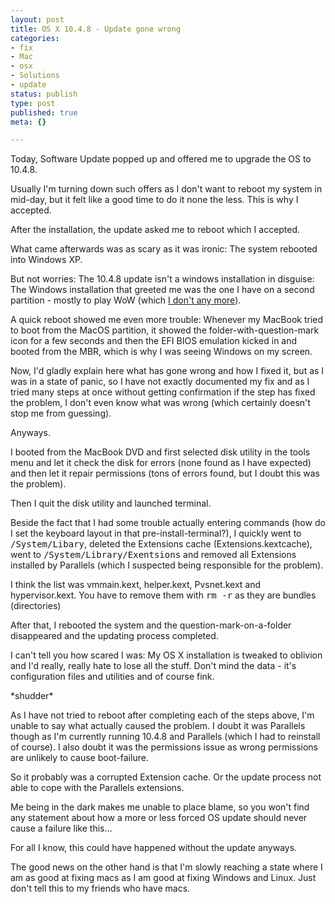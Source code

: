 ```yaml
---
layout: post
title: OS X 10.4.8 - Update gone wrong
categories:
- fix
- Mac
- osx
- Solutions
- update
status: publish
type: post
published: true
meta: {}

---
```

<p>Today, Software Update popped up and offered me to upgrade the OS to 10.4.8.</p>
<p>Usually I'm turning down such offers as I don't want to reboot my system in mid-day, but it felt like a good time to do it none the less. This is why I accepted.</p>
<p>After the installation, the update asked me to reboot which I accepted.</p>
<p>What came afterwards was as scary as it was ironic: The system rebooted into Windows XP.</p>
<p>But not worries: The 10.4.8 update isn't a windows installation in disguise: The Windows installation that greeted me was the one I have on a second partition - mostly to play WoW (which <a href="/archives/321-Correlation-between-gnegg.ch-and-WoW.html">I don't any more</a>).</p>
<p>A quick reboot showed me even more trouble: Whenever my MacBook tried to boot from the MacOS partition, it showed the folder-with-question-mark icon for a few seconds and then the EFI BIOS emulation kicked in and booted from the MBR, which is why I was seeing Windows on my screen.</p>
<p>Now, I'd gladly explain here what has gone wrong and how I fixed it, but as I was in a state of panic, so I have not exactly documented my fix and as I tried many steps at once without getting confirmation if the step has fixed the problem, I don't even know what was wrong (which certainly doesn't stop me from guessing).</p>
<p>Anyways.</p>
<p>I booted from the MacBook DVD and first selected disk utility in the tools menu and let it check the disk for errors (none found as I have expected) and then let it repair permissions (tons of errors found, but I doubt this was the problem).</p>
<p>Then I quit the disk utility and launched terminal.</p>
<p>Beside the fact that I had some trouble actually entering commands (how do I set the keyboard layout in that pre-install-terminal?), I quickly went to <tt>/System/Libary</tt>, deleted the Extensions cache (Extensions.kextcache), went to <tt>/System/Library/Exentsions</tt> and removed all Extensions installed by Parallels (which I suspected being responsible for the problem).</p>
<p>I think the list was vmmain.kext, helper.kext, Pvsnet.kext and hypervisor.kext. You have to remove them with <tt>rm -r</tt> as they are bundles (directories)</p>
<p>After that, I rebooted the system and the question-mark-on-a-folder disappeared and the updating process completed.</p>
<p>I can't tell you how scared I was: My OS X installation is tweaked to oblivion and I'd really, really hate to lose all the stuff. Don't mind the data - it's configuration files and utilities and of course fink.</p>
<p>*shudder*</p>
<p>As I have not tried to reboot after completing each of the steps above, I'm unable to say what actually caused the problem. I doubt it was Parallels though as I'm currently running 10.4.8 and Parallels (which I had to reinstall of course). I also doubt it was the permissions issue as wrong permissions are unlikely to cause boot-failure.</p>
<p>So it probably was a corrupted Extension cache. Or the update process not able to cope with the Parallels extensions.</p>
<p>Me being in the dark makes me unable to place blame, so you won't find any statement about how a more or less forced OS update should never cause a failure like this...</p>
<p>For all I know, this could have happened without the update anyways.</p>
<p>The good news on the other hand is that I'm slowly reaching a state where I am as good at fixing macs as I am good at fixing Windows and Linux. Just don't tell this to my friends who have macs.</p>
